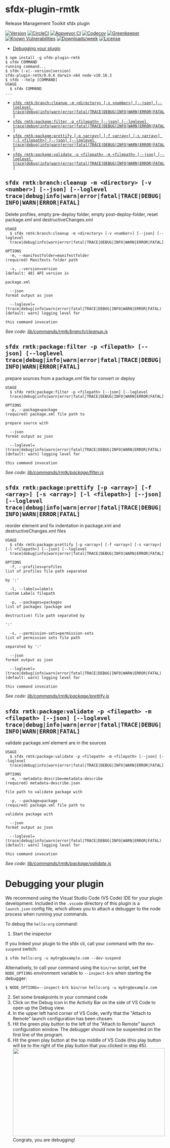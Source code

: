 sfdx-plugin-rmtk
===============

Release Management Toolkit sfdx plugin

[![Version](https://img.shields.io/npm/v/sfdx-plugin-rmtk.svg)](https://npmjs.org/package/sfdx-plugin-rmtk)
[![CircleCI](https://circleci.com/gh/scolladon/sfdx-plugin-rmtk/tree/master.svg?style=shield)](https://circleci.com/gh/scolladon/sfdx-plugin-rmtk/tree/master)
[![Appveyor CI](https://ci.appveyor.com/api/projects/status/github/scolladon/sfdx-plugin-rmtk?branch=master&svg=true)](https://ci.appveyor.com/project/heroku/sfdx-plugin-rmtk/branch/master)
[![Codecov](https://codecov.io/gh/scolladon/sfdx-plugin-rmtk/branch/master/graph/badge.svg)](https://codecov.io/gh/scolladon/sfdx-plugin-rmtk)
[![Greenkeeper](https://badges.greenkeeper.io/scolladon/sfdx-plugin-rmtk.svg)](https://greenkeeper.io/)
[![Known Vulnerabilities](https://snyk.io/test/github/scolladon/sfdx-plugin-rmtk/badge.svg)](https://snyk.io/test/github/scolladon/sfdx-plugin-rmtk)
[![Downloads/week](https://img.shields.io/npm/dw/sfdx-plugin-rmtk.svg)](https://npmjs.org/package/sfdx-plugin-rmtk)
[![License](https://img.shields.io/npm/l/sfdx-plugin-rmtk.svg)](https://github.com/scolladon/sfdx-plugin-rmtk/blob/master/package.json)

<!-- toc -->
* [Debugging your plugin](#debugging-your-plugin)
<!-- tocstop -->
<!-- install -->
<!-- usage -->
```sh-session
$ npm install -g sfdx-plugin-rmtk
$ sfdx COMMAND
running command...
$ sfdx (-v|--version|version)
sfdx-plugin-rmtk/0.0.6 darwin-x64 node-v10.16.3
$ sfdx --help [COMMAND]
USAGE
  $ sfdx COMMAND
...
```
<!-- usagestop -->
<!-- commands -->
* [`sfdx rmtk:branch:cleanup -m <directory> [-v <number>] [--json] [--loglevel trace|debug|info|warn|error|fatal|TRACE|DEBUG|INFO|WARN|ERROR|FATAL]`](#sfdx-rmtkbranchcleanup--m-directory--v-number---json---loglevel-tracedebuginfowarnerrorfataltracedebuginfowarnerrorfatal)
* [`sfdx rmtk:package:filter -p <filepath> [--json] [--loglevel trace|debug|info|warn|error|fatal|TRACE|DEBUG|INFO|WARN|ERROR|FATAL]`](#sfdx-rmtkpackagefilter--p-filepath---json---loglevel-tracedebuginfowarnerrorfataltracedebuginfowarnerrorfatal)
* [`sfdx rmtk:package:prettify [-p <array>] [-f <array>] [-s <array>] [-l <filepath>] [--json] [--loglevel trace|debug|info|warn|error|fatal|TRACE|DEBUG|INFO|WARN|ERROR|FATAL]`](#sfdx-rmtkpackageprettify--p-array--f-array--s-array--l-filepath---json---loglevel-tracedebuginfowarnerrorfataltracedebuginfowarnerrorfatal)
* [`sfdx rmtk:package:validate -p <filepath> -m <filepath> [--json] [--loglevel trace|debug|info|warn|error|fatal|TRACE|DEBUG|INFO|WARN|ERROR|FATAL]`](#sfdx-rmtkpackagevalidate--p-filepath--m-filepath---json---loglevel-tracedebuginfowarnerrorfataltracedebuginfowarnerrorfatal)

## `sfdx rmtk:branch:cleanup -m <directory> [-v <number>] [--json] [--loglevel trace|debug|info|warn|error|fatal|TRACE|DEBUG|INFO|WARN|ERROR|FATAL]`

Delete profiles, empty pre-deploy folder, empty post-deploy-folder, reset package.xml and destructiveChanges.xml

```
USAGE
  $ sfdx rmtk:branch:cleanup -m <directory> [-v <number>] [--json] [--loglevel 
  trace|debug|info|warn|error|fatal|TRACE|DEBUG|INFO|WARN|ERROR|FATAL]

OPTIONS
  -m, --manifestfolder=manifestfolder                                               (required) Manifests folder path

  -v, --version=version                                                             [default: 48] API version in
                                                                                    package.xml

  --json                                                                            format output as json

  --loglevel=(trace|debug|info|warn|error|fatal|TRACE|DEBUG|INFO|WARN|ERROR|FATAL)  [default: warn] logging level for
                                                                                    this command invocation
```

_See code: [lib/commands/rmtk/branch/cleanup.js](https://github.com/scolladon-sfdc/sfdx-plugin-rmtk/blob/v0.0.6/lib/commands/rmtk/branch/cleanup.js)_

## `sfdx rmtk:package:filter -p <filepath> [--json] [--loglevel trace|debug|info|warn|error|fatal|TRACE|DEBUG|INFO|WARN|ERROR|FATAL]`

prepare sources from a package.xml file for convert or deploy

```
USAGE
  $ sfdx rmtk:package:filter -p <filepath> [--json] [--loglevel 
  trace|debug|info|warn|error|fatal|TRACE|DEBUG|INFO|WARN|ERROR|FATAL]

OPTIONS
  -p, --package=package                                                             (required) package.xml file path to
                                                                                    prepare source with

  --json                                                                            format output as json

  --loglevel=(trace|debug|info|warn|error|fatal|TRACE|DEBUG|INFO|WARN|ERROR|FATAL)  [default: warn] logging level for
                                                                                    this command invocation
```

_See code: [lib/commands/rmtk/package/filter.js](https://github.com/scolladon-sfdc/sfdx-plugin-rmtk/blob/v0.0.6/lib/commands/rmtk/package/filter.js)_

## `sfdx rmtk:package:prettify [-p <array>] [-f <array>] [-s <array>] [-l <filepath>] [--json] [--loglevel trace|debug|info|warn|error|fatal|TRACE|DEBUG|INFO|WARN|ERROR|FATAL]`

reorder element and fix indentation in package.xml and destructiveChanges.xml files

```
USAGE
  $ sfdx rmtk:package:prettify [-p <array>] [-f <array>] [-s <array>] [-l <filepath>] [--json] [--loglevel 
  trace|debug|info|warn|error|fatal|TRACE|DEBUG|INFO|WARN|ERROR|FATAL]

OPTIONS
  -f, --profiles=profiles                                                           list of profiles file path separated
                                                                                    by ':'

  -l, --labels=labels                                                               Custom Labels filepath

  -p, --packages=packages                                                           list of packages (package and
                                                                                    destructive) file path separated by
                                                                                    ':'

  -s, --permission-sets=permission-sets                                             list of permission sets file path
                                                                                    separated by ':'

  --json                                                                            format output as json

  --loglevel=(trace|debug|info|warn|error|fatal|TRACE|DEBUG|INFO|WARN|ERROR|FATAL)  [default: warn] logging level for
                                                                                    this command invocation
```

_See code: [lib/commands/rmtk/package/prettify.js](https://github.com/scolladon-sfdc/sfdx-plugin-rmtk/blob/v0.0.6/lib/commands/rmtk/package/prettify.js)_

## `sfdx rmtk:package:validate -p <filepath> -m <filepath> [--json] [--loglevel trace|debug|info|warn|error|fatal|TRACE|DEBUG|INFO|WARN|ERROR|FATAL]`

validate package.xml element are in the sources

```
USAGE
  $ sfdx rmtk:package:validate -p <filepath> -m <filepath> [--json] [--loglevel 
  trace|debug|info|warn|error|fatal|TRACE|DEBUG|INFO|WARN|ERROR|FATAL]

OPTIONS
  -m, --metadata-describe=metadata-describe                                         (required) metadata-describe.json
                                                                                    file path to validate package with

  -p, --package=package                                                             (required) package.xml file path to
                                                                                    validate package with

  --json                                                                            format output as json

  --loglevel=(trace|debug|info|warn|error|fatal|TRACE|DEBUG|INFO|WARN|ERROR|FATAL)  [default: warn] logging level for
                                                                                    this command invocation
```

_See code: [lib/commands/rmtk/package/validate.js](https://github.com/scolladon-sfdc/sfdx-plugin-rmtk/blob/v0.0.6/lib/commands/rmtk/package/validate.js)_
<!-- commandsstop -->
<!-- debugging-your-plugin -->
# Debugging your plugin
We recommend using the Visual Studio Code (VS Code) IDE for your plugin development. Included in the `.vscode` directory of this plugin is a `launch.json` config file, which allows you to attach a debugger to the node process when running your commands.

To debug the `hello:org` command: 
1. Start the inspector
  
If you linked your plugin to the sfdx cli, call your command with the `dev-suspend` switch: 
```sh-session
$ sfdx hello:org -u myOrg@example.com --dev-suspend
```
  
Alternatively, to call your command using the `bin/run` script, set the `NODE_OPTIONS` environment variable to `--inspect-brk` when starting the debugger:
```sh-session
$ NODE_OPTIONS=--inspect-brk bin/run hello:org -u myOrg@example.com
```

2. Set some breakpoints in your command code
3. Click on the Debug icon in the Activity Bar on the side of VS Code to open up the Debug view.
4. In the upper left hand corner of VS Code, verify that the "Attach to Remote" launch configuration has been chosen.
5. Hit the green play button to the left of the "Attach to Remote" launch configuration window. The debugger should now be suspended on the first line of the program. 
6. Hit the green play button at the top middle of VS Code (this play button will be to the right of the play button that you clicked in step #5).
<br><img src=".images/vscodeScreenshot.png" width="480" height="278"><br>
Congrats, you are debugging!
